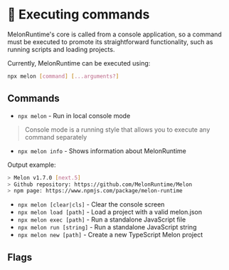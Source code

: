 # 🔩 Executing commands

MelonRuntime's core is called from a console application, so a command must be executed
to promote its straightforward functionality, such as running scripts and loading projects.

Currently, MelonRuntime can be executed using:

```bash
npx melon [command] [...arguments?]
```

## Commands

- `npx melon` - Run in local console mode

> Console mode is a running style that allows you to execute any command separately

- `npx melon info` - Shows information about MelonRuntime

Output example:

```bash
> Melon v1.7.0 [next.5]
> Github repository: https://github.com/MelonRuntime/Melon
> npm page: https://www.npmjs.com/package/melon-runtime
```

- `npx melon [clear|cls]` - Clear the console screen
- `npx melon load [path]` - Load a project with a valid melon.json
- `npx melon exec [path]` - Run a standalone JavaScript file
- `npx melon run [string]` - Run a standalone JavaScript string
- `npx melon new [path]` - Create a new TypeScript Melon project

## Flags
